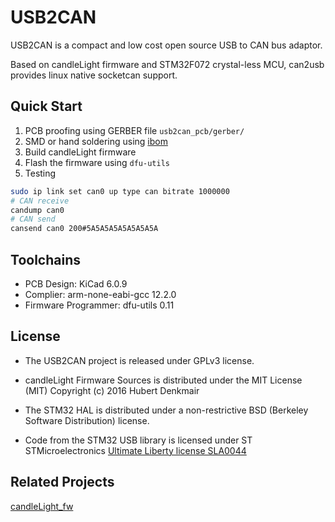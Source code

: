 # USB2CAN

USB2CAN is a compact and low cost open source USB to CAN bus adaptor. 

Based on candleLight firmware and STM32F072 crystal-less MCU, can2usb provides linux native socketcan support.

## Quick Start

1. PCB proofing using GERBER file `usb2can_pcb/gerber/`
2. SMD or hand soldering using [ibom](usb2can_pcb/bom/ibom.html)
3. Build candleLight firmware
4. Flash the firmware using `dfu-utils`
5. Testing
```bash
sudo ip link set can0 up type can bitrate 1000000
# CAN receive
candump can0
# CAN send
cansend can0 200#5A5A5A5A5A5A5A5A
```

## Toolchains

* PCB Design: KiCad 6.0.9
* Complier: arm-none-eabi-gcc 12.2.0
* Firmware Programmer: dfu-utils 0.11

## License

* The USB2CAN project is released under GPLv3 license.

* candleLight Firmware Sources is distributed under the MIT License (MIT) Copyright (c) 2016 Hubert Denkmair

* The STM32 HAL is distributed under a non-restrictive BSD (Berkeley Software Distribution) license.

* Code from the STM32 USB library is licensed under ST STMicroelectronics [Ultimate Liberty license SLA0044](www.st.com/SLA0044)

## Related Projects

[candleLight_fw](https://github.com/candle-usb/candleLight_fw)
